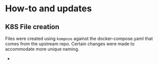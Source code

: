 # How-to and updates

## K8S File creation

Files were created using `kompose` against the docker-compose.yaml that comes from the upstream repo. Certain changes were made to accommodate more unique naming.

* 